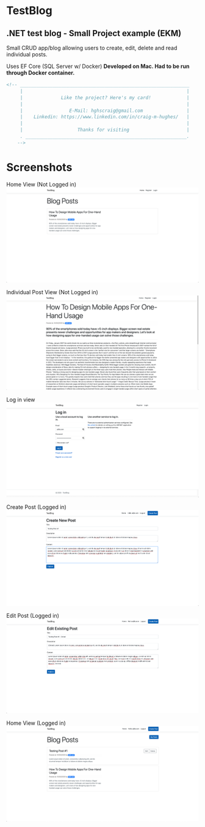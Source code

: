 # TestBlog
.NET test blog - Small Project example (EKM)
-

Small CRUD app/blog allowing users to create, edit, delete and read individual posts.

Uses EF Core (SQL Server w/ Docker) **Developed on Mac. Had to be run through Docker container.**

```html
<!-- ______________________________________________________________
     |                                                            |
     |              Like the project? Here's my card!             |
     |                                                            |
     |                 E-Mail: hghscraig@gmail.com                |
     |    Linkedin: https://www.linkedin.com/in/craig-m-hughes/   |
     |                                                            |
     |                    Thanks for visiting                     |
     . ___________________________________________________________.
    -->
```

# Screenshots
Home View (Not Logged in)
![Unauthed-Home](https://github.com/craigmhughes/testBlog/blob/master/Project-Screenshots/unauthed-home.png?raw=true)

Individual Post View (Not Logged in)
![Postview](https://github.com/craigmhughes/testBlog/blob/master/Project-Screenshots/unathed-postview.png?raw=true)

Log in view
![Log in](https://github.com/craigmhughes/testBlog/blob/master/Project-Screenshots/login.png?raw=true)

Create Post (Logged in)
![Create Post](https://github.com/craigmhughes/testBlog/blob/master/Project-Screenshots/createpost.png?raw=true)

Edit Post (Logged in)
![Edit Post](https://github.com/craigmhughes/testBlog/blob/master/Project-Screenshots/editpost.png?raw=true)

Home View (Logged in)
![Authed-Home](https://github.com/craigmhughes/testBlog/blob/master/Project-Screenshots/authed-home.png?raw=true)

